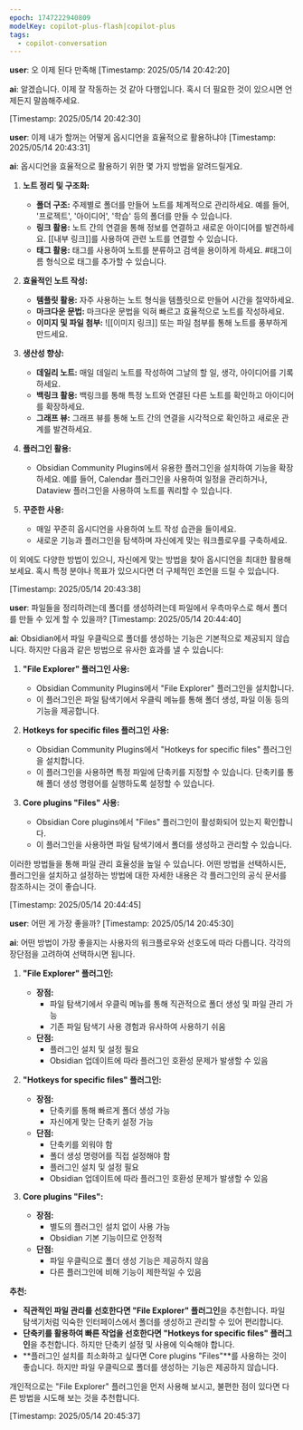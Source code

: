 ```yaml
---
epoch: 1747222940809
modelKey: copilot-plus-flash|copilot-plus
tags:
  - copilot-conversation
---
```


**user**: 오 이제 된다 만족해
[Timestamp: 2025/05/14 20:42:20]

**ai**: 알겠습니다. 이제 잘 작동하는 것 같아 다행입니다. 혹시 더 필요한 것이 있으시면 언제든지 말씀해주세요.

[Timestamp: 2025/05/14 20:42:30]

**user**: 이제 내가 할꺼는 어떻게 옵시디언을 효율적으로 활용하냐야
[Timestamp: 2025/05/14 20:43:31]

**ai**: 옵시디언을 효율적으로 활용하기 위한 몇 가지 방법을 알려드릴게요.

1.  **노트 정리 및 구조화:**

    *   **폴더 구조:** 주제별로 폴더를 만들어 노트를 체계적으로 관리하세요. 예를 들어, '프로젝트', '아이디어', '학습' 등의 폴더를 만들 수 있습니다.
    *   **링크 활용:** 노트 간의 연결을 통해 정보를 연결하고 새로운 아이디어를 발견하세요. [[내부 링크]]를 사용하여 관련 노트를 연결할 수 있습니다.
    *   **태그 활용:** 태그를 사용하여 노트를 분류하고 검색을 용이하게 하세요. \#태그이름 형식으로 태그를 추가할 수 있습니다.
2.  **효율적인 노트 작성:**

    *   **템플릿 활용:** 자주 사용하는 노트 형식을 템플릿으로 만들어 시간을 절약하세요.
    *   **마크다운 문법:** 마크다운 문법을 익혀 빠르고 효율적으로 노트를 작성하세요.
    *   **이미지 및 파일 첨부:** ![[이미지 링크]] 또는 파일 첨부를 통해 노트를 풍부하게 만드세요.
3.  **생산성 향상:**

    *   **데일리 노트:** 매일 데일리 노트를 작성하여 그날의 할 일, 생각, 아이디어를 기록하세요.
    *   **백링크 활용:** 백링크를 통해 특정 노트와 연결된 다른 노트를 확인하고 아이디어를 확장하세요.
    *   **그래프 뷰:** 그래프 뷰를 통해 노트 간의 연결을 시각적으로 확인하고 새로운 관계를 발견하세요.
4.  **플러그인 활용:**

    *   Obsidian Community Plugins에서 유용한 플러그인을 설치하여 기능을 확장하세요. 예를 들어, Calendar 플러그인을 사용하여 일정을 관리하거나, Dataview 플러그인을 사용하여 노트를 쿼리할 수 있습니다.
5.  **꾸준한 사용:**

    *   매일 꾸준히 옵시디언을 사용하여 노트 작성 습관을 들이세요.
    *   새로운 기능과 플러그인을 탐색하며 자신에게 맞는 워크플로우를 구축하세요.

이 외에도 다양한 방법이 있으니, 자신에게 맞는 방법을 찾아 옵시디언을 최대한 활용해 보세요. 혹시 특정 분야나 목표가 있으시다면 더 구체적인 조언을 드릴 수 있습니다.

[Timestamp: 2025/05/14 20:43:38]

**user**: 파일들을 정리하려는데 폴더를 생성하려는데 파일에서 우측마우스로 해서 폴더를 만들 수 있게 할 수 있을까?
[Timestamp: 2025/05/14 20:44:40]

**ai**: Obsidian에서 파일 우클릭으로 폴더를 생성하는 기능은 기본적으로 제공되지 않습니다. 하지만 다음과 같은 방법으로 유사한 효과를 낼 수 있습니다:

1.  **"File Explorer" 플러그인 사용:**

    *   Obsidian Community Plugins에서 "File Explorer" 플러그인을 설치합니다.
    *   이 플러그인은 파일 탐색기에서 우클릭 메뉴를 통해 폴더 생성, 파일 이동 등의 기능을 제공합니다.
2.  **Hotkeys for specific files 플러그인 사용:**
    *   Obsidian Community Plugins에서 "Hotkeys for specific files" 플러그인을 설치합니다.
    *   이 플러그인을 사용하면 특정 파일에 단축키를 지정할 수 있습니다. 단축키를 통해 폴더 생성 명령어를 실행하도록 설정할 수 있습니다.
3.  **Core plugins "Files" 사용:**
    *   Obsidian Core plugins에서 "Files" 플러그인이 활성화되어 있는지 확인합니다.
    *   이 플러그인을 사용하면 파일 탐색기에서 폴더를 생성하고 관리할 수 있습니다.

이러한 방법들을 통해 파일 관리 효율성을 높일 수 있습니다. 어떤 방법을 선택하시든, 플러그인을 설치하고 설정하는 방법에 대한 자세한 내용은 각 플러그인의 공식 문서를 참조하시는 것이 좋습니다.

[Timestamp: 2025/05/14 20:44:45]

**user**: 어떤 게 가장 좋을까?
[Timestamp: 2025/05/14 20:45:30]

**ai**: 어떤 방법이 가장 좋을지는 사용자의 워크플로우와 선호도에 따라 다릅니다. 각각의 장단점을 고려하여 선택하시면 됩니다.

1.  **"File Explorer" 플러그인:**

    *   **장점:**
        *   파일 탐색기에서 우클릭 메뉴를 통해 직관적으로 폴더 생성 및 파일 관리 가능
        *   기존 파일 탐색기 사용 경험과 유사하여 사용하기 쉬움
    *   **단점:**
        *   플러그인 설치 및 설정 필요
        *   Obsidian 업데이트에 따라 플러그인 호환성 문제가 발생할 수 있음
2.  **"Hotkeys for specific files" 플러그인:**

    *   **장점:**
        *   단축키를 통해 빠르게 폴더 생성 가능
        *   자신에게 맞는 단축키 설정 가능
    *   **단점:**
        *   단축키를 외워야 함
        *   폴더 생성 명령어를 직접 설정해야 함
        *   플러그인 설치 및 설정 필요
        *   Obsidian 업데이트에 따라 플러그인 호환성 문제가 발생할 수 있음
3.  **Core plugins "Files":**

    *   **장점:**
        *   별도의 플러그인 설치 없이 사용 가능
        *   Obsidian 기본 기능이므로 안정적
    *   **단점:**
        *   파일 우클릭으로 폴더 생성 기능은 제공하지 않음
        *   다른 플러그인에 비해 기능이 제한적일 수 있음

**추천:**

*   **직관적인 파일 관리를 선호한다면 "File Explorer" 플러그인**을 추천합니다. 파일 탐색기처럼 익숙한 인터페이스에서 폴더를 생성하고 관리할 수 있어 편리합니다.
*   **단축키를 활용하여 빠른 작업을 선호한다면 "Hotkeys for specific files" 플러그인**을 추천합니다. 하지만 단축키 설정 및 사용에 익숙해야 합니다.
*   **플러그인 설치를 최소화하고 싶다면 Core plugins "Files"**를 사용하는 것이 좋습니다. 하지만 파일 우클릭으로 폴더를 생성하는 기능은 제공하지 않습니다.

개인적으로는 "File Explorer" 플러그인을 먼저 사용해 보시고, 불편한 점이 있다면 다른 방법을 시도해 보는 것을 추천합니다.

[Timestamp: 2025/05/14 20:45:37]